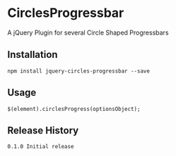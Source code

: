 # CirclesProgressbar
A jQuery Plugin for several Circle Shaped Progressbars

## Installation
	npm install jquery-circles-progressbar --save

## Usage
	$(element).circlesProgress(optionsObject);

## Release History
	0.1.0 Initial release